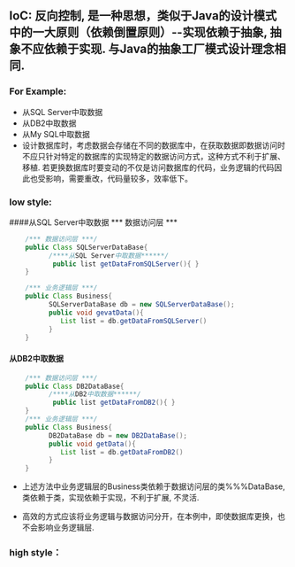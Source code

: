 
## IoC: 反向控制, 是一种思想，类似于Java的设计模式中的一大原则（依赖倒置原则）--实现依赖于抽象, 抽象不应依赖于实现.      与Java的抽象工厂模式设计理念相同.
### For Example:
   * 从SQL Server中取数据
   * 从DB2中取数据
   * 从My SQL中取数据
* 设计数据库时，考虑数据会存储在不同的数据库中，在获取数据即数据访问时不应只针对特定的数据库的实现特定的数据访问方式，这种方式不利于扩展、移植. 若更换数据库时要变动的不仅是访问数据库的代码，业务逻辑的代码因此也受影响，需要重改，代码量较多，效率低下。 
   
### low style:
####从SQL Server中取数据
    *** 数据访问层 ***
```java
    /*** 数据访问层 ***/
    public Class SQLServerDataBase{
          /****从SQL Server中取数据******/
           public list getDataFromSQLServer(){ }
    }

    /*** 业务逻辑层 ***/
    public Class Business{
          SQLServerDataBase db = new SQLServerDataBase();
          public void gevatData(){
             List list = db.getDataFromSQLServer()
          }
    }
```

#### 从DB2中取数据

```java
    /*** 数据访问层 ***/
    public Class DB2DataBase{
          /****从DB2中取数据******/
           public list getDataFromDB2(){ }
    }
    /*** 业务逻辑层 ***/
    public Class Business{
          DB2DataBase db = new DB2DataBase();
          public void getData(){
             List list = db.getDataFromDB2()
          }
    }
```
* 上述方法中业务逻辑层的Business类依赖于数据访问层的类%%%DataBase,类依赖于类，实现依赖于实现，不利于扩展, 不灵活.
    
* 高效的方式应该将业务逻辑与数据访问分开，在本例中，即使数据库更换，也不会影响业务逻辑层.
### high style：
